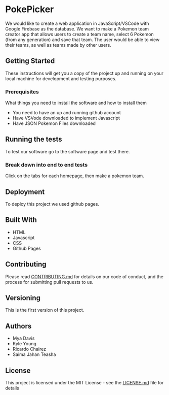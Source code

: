 # PokePicker
We would like to create a web application in JavaScript/VSCode with Google Firebase as the database. We want to make a Pokemon team creator app that allows users to create a team name, select 6 Pokemon (from any generation) and save that team. The user would be able to view their teams, as well as teams made by other users.

## Getting Started
These instructions will get you a copy of the project up and running on your local machine for development and testing purposes. 

### Prerequisites
What things you need to install the software and how to install them
- You need to have an up and running github account
- Have VSVode downloaded to implement Javascript
- Have JSON Pokemon Files downloaded 

## Running the tests
To test our software go to the software page and test there.

### Break down into end to end tests
Click on the tabs for each homepage, then make a pokemon team.

## Deployment
To deploy this project we used github pages.

## Built With
- HTML
- Javascript
- CSS
- Github Pages

## Contributing
Please read [CONTRIBUTING.md](https://github.com/teashas/CS-386-Project/blob/main/CONTRIBUTING.md) for details on our code of conduct, and the process for submitting pull requests to us.

## Versioning
This is the first version of this project.

## Authors
- Mya Davis
- Kyle Young
- Ricardo Chairez
- Saima Jahan Teasha

## License
This project is licensed under the MIT License - see the [LICENSE.md](https://github.com/teashas/CS-386-Project/blob/main/LICENSE.md) file for details
